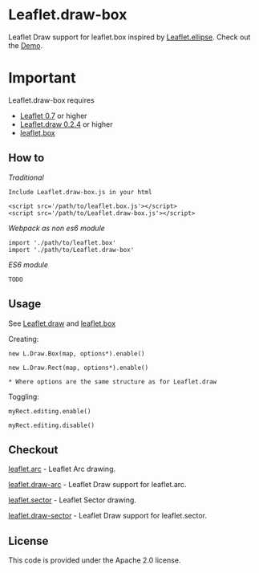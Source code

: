 # Leaflet.draw-box
Leaflet Draw support for leaflet.box inspired by [Leaflet.ellipse](https://github.com/haleystorm/Leaflet.draw-ellipse). Check out the [Demo](https://jjwtay.github.io/Leaflet.draw-box/).

# Important
Leaflet.draw-box requires 

+ [Leaflet 0.7](https://github.com/Leaflet/Leaflet/releases/tag/v0.7) or higher
+ [Leaflet.draw 0.2.4](https://github.com/Leaflet/Leaflet.draw/releases/tag/v0.2.4) or higher
+ [leaflet.box](https://github.com/jjwtay/leaflet.box)

## How to

*Traditional*

    Include Leaflet.draw-box.js in your html

    <script src='/path/to/leaflet.box.js'></script>
    <script src='/path/to/Leaflet.draw-box.js'></script>

*Webpack as non es6 module*

    import './path/to/leaflet.box'
    import './path/to/Leaflet.draw-box'

*ES6 module*

    TODO

## Usage

See [Leaflet.draw](https://github.com/Leaflet/Leaflet.draw#using) and [leaflet.box](https://github.com/jjwtay/leaflet.box)

Creating:

    new L.Draw.Box(map, options*).enable()

    new L.Draw.Rect(map, options*).enable()

    * Where options are the same structure as for Leaflet.draw

Toggling:

    myRect.editing.enable()

    myRect.editing.disable()

## Checkout

[leaflet.arc](https://github.com/jjwtay/leaflet.arc) - Leaflet Arc drawing.

[leaflet.draw-arc](https://github.com/jjwtay/leaflet.draw-arc) - Leaflet Draw support for leaflet.arc.

[leaflet.sector](https://github.com/jjwtay/leaflet.sector) - Leaflet Sector drawing.

[leaflet.draw-sector](https://github.com/jjwtay/leaflet.draw-sector) - Leaflet Draw support for leaflet.sector.

## License

This code is provided under the Apache 2.0 license.
